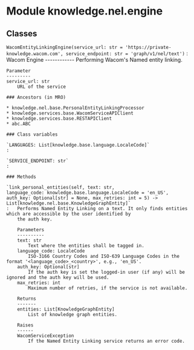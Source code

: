 Module knowledge.nel.engine
===========================

Classes
-------

`WacomEntityLinkingEngine(service_url: str = 'https://private-knowledge.wacom.com', service_endpoint: str = 'graph/v1/nel/text')`
:   Wacom Engine
    ------------
    Performing Wacom's Named entity linking.
    
    Parameter
    ---------
    service_url: str
        URL of the service

    ### Ancestors (in MRO)

    * knowledge.nel.base.PersonalEntityLinkingProcessor
    * knowledge.services.base.WacomServiceAPIClient
    * knowledge.services.base.RESTAPIClient
    * abc.ABC

    ### Class variables

    `LANGUAGES: List[knowledge.base.language.LocaleCode]`
    :

    `SERVICE_ENDPOINT: str`
    :

    ### Methods

    `link_personal_entities(self, text: str, language_code: knowledge.base.language.LocaleCode = 'en_US', auth_key: Optional[str] = None, max_retries: int = 5) ‑> List[knowledge.nel.base.KnowledgeGraphEntity]`
    :   Performs Named Entity Linking on a text. It only finds entities which are accessible by the user identified by
        the auth key.
        
        Parameters
        ----------
        text: str
            Text where the entities shall be tagged in.
        language_code: LocaleCode
            ISO-3166 Country Codes and ISO-639 Language Codes in the format '<language_code>_<country>', e.g., 'en_US'.
        auth_key: Optional[str]
            If the auth key is set the logged-in user (if any) will be ignored and the auth key will be used.
        max_retries: int
            Maximum number of retries, if the service is not available.
        
        Returns
        -------
        entities: List[KnowledgeGraphEntity]
            List of knowledge graph entities.
        
        Raises
        ------
        WacomServiceException
            If the Named Entity Linking service returns an error code.